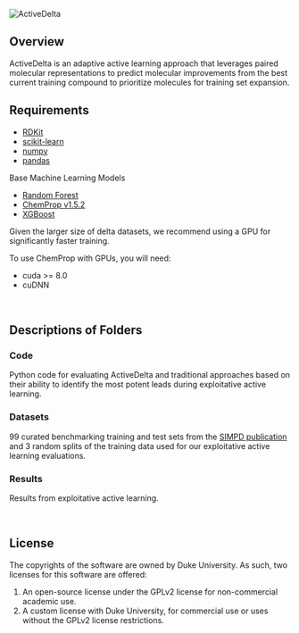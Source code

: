 
![ActiveDelta](https://github.com/RekerLab/ActiveDelta/assets/127516906/c5424406-01cc-4571-8179-8610d184ff3b)

## Overview

ActiveDelta is an adaptive active learning approach that leverages paired molecular representations to predict molecular improvements from the best current training compound to prioritize molecules for training set expansion.  

## Requirements
* [RDKit](https://www.rdkit.org/docs/Install.html)
* [scikit-learn](https://scikit-learn.org/stable/)
* [numpy](https://numpy.org/)
* [pandas](https://github.com/pandas-dev/pandas)

Base Machine Learning Models
* [Random Forest](https://scikit-learn.org/stable/modules/generated/sklearn.ensemble.RandomForestRegressor.html)
* [ChemProp v1.5.2](https://github.com/chemprop/chemprop)
* [XGBoost](https://xgboost.readthedocs.io/en/stable/gpu/index.html)

Given the larger size of delta datasets, we recommend using a GPU for significantly faster training.

To use ChemProp with GPUs, you will need:
* cuda >= 8.0
* cuDNN

<br />


## Descriptions of Folders

### Code

Python code for evaluating ActiveDelta and traditional approaches based on their ability to identify the most potent leads during exploitative active learning.

### Datasets

99 curated benchmarking training and test sets from the [SIMPD publication](https://jcheminf.biomedcentral.com/articles/10.1186/s13321-023-00787-9) and 3 random splits of the training data used for our exploitative active learning evaluations.

### Results

Results from exploitative active learning.

<br />

## License

The copyrights of the software are owned by Duke University. As such, two licenses for this software are offered:
1. An open-source license under the GPLv2 license for non-commercial academic use.
2. A custom license with Duke University, for commercial use or uses without the GPLv2 license restrictions. 
